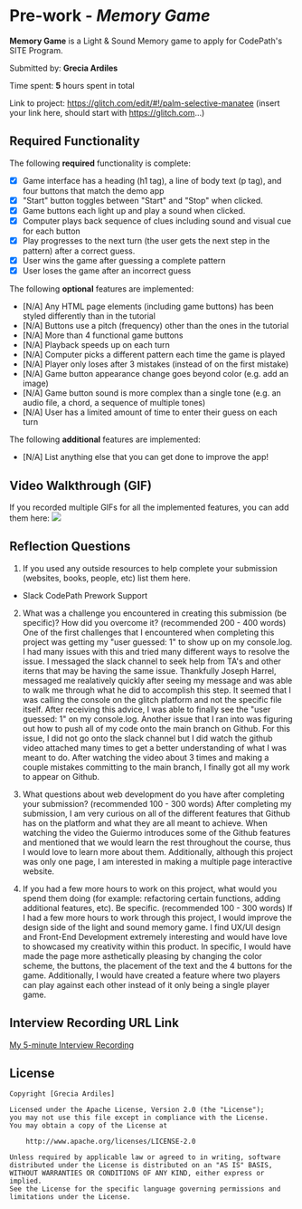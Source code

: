 # Pre-work - *Memory Game*

**Memory Game** is a Light & Sound Memory game to apply for CodePath's SITE Program.

Submitted by: **Grecia Ardiles**

Time spent: **5** hours spent in total

Link to project: https://glitch.com/edit/#!/palm-selective-manatee (insert your link here, should start with https://glitch.com...)

## Required Functionality

The following **required** functionality is complete:

* [X] Game interface has a heading (h1 tag), a line of body text (p tag), and four buttons that match the demo app
* [X] "Start" button toggles between "Start" and "Stop" when clicked.
* [X] Game buttons each light up and play a sound when clicked.
* [X] Computer plays back sequence of clues including sound and visual cue for each button
* [X] Play progresses to the next turn (the user gets the next step in the pattern) after a correct guess.
* [X] User wins the game after guessing a complete pattern
* [X] User loses the game after an incorrect guess

The following **optional** features are implemented:

* [N/A] Any HTML page elements (including game buttons) has been styled differently than in the tutorial
* [N/A] Buttons use a pitch (frequency) other than the ones in the tutorial
* [N/A] More than 4 functional game buttons
* [N/A] Playback speeds up on each turn
* [N/A] Computer picks a different pattern each time the game is played
* [N/A] Player only loses after 3 mistakes (instead of on the first mistake)
* [N/A] Game button appearance change goes beyond color (e.g. add an image)
* [N/A] Game button sound is more complex than a single tone (e.g. an audio file, a chord, a sequence of multiple tones)
* [N/A] User has a limited amount of time to enter their guess on each turn

The following **additional** features are implemented:

- [N/A] List anything else that you can get done to improve the app!

## Video Walkthrough (GIF)

If you recorded multiple GIFs for all the implemented features, you can add them here:
![](https://i.imgur.com/WRLGZtR.gif)


## Reflection Questions
1. If you used any outside resources to help complete your submission (websites, books, people, etc) list them here.
- Slack CodePath Prework Support

2. What was a challenge you encountered in creating this submission (be specific)? How did you overcome it? (recommended 200 - 400 words)
One of the first challenges that I encountered when completing this project was getting my "user guessed: 1" to show up on my console.log. I had many issues with this and tried many different ways to resolve the issue. I messaged the slack channel to seek help from TA's and other iterns that may be having the same issue. Thankfully Joseph Harrel, messaged me realatively quickly after seeing my message and was able to walk me through what he did to accomplish this step. It seemed that I was calling the console on the glitch platform and not the specific file itself. After receiving this advice, I was able to finally see the "user guessed: 1" on my console.log. Another issue that I ran into was figuring out how to push all of my code onto the main branch on Github. For this issue, I did not go onto the slack channel but I did watch the github video attached many times to get a better understanding of what I was meant to do. After watching the video about 3 times and making a couple mistakes committing to the main branch, I finally got all my work to appear on Github.

3. What questions about web development do you have after completing your submission? (recommended 100 - 300 words)
After completing my submission, I am very curious on all of the different features that Github has on the platform and what they are all meant to achieve. When watching the video the Guiermo introduces some of the Github features and mentioned that we would learn the rest throughout the course, thus I would love to learn more about them. Additionally, although this project was only one page, I am interested in making a multiple page interactive website.

4. If you had a few more hours to work on this project, what would you spend them doing (for example: refactoring certain functions, adding additional features, etc). Be specific. (recommended 100 - 300 words)
If I had a few more hours to work through this project, I would improve the design side of the light and sound memory game. I find UX/UI design and Front-End Development extremely interesting and would have love to showcased my creativity within this product. In specific, I would have made the page more asthetically pleasing by changing the color scheme, the buttons, the placement of the text and the 4 buttons for the game. Additionally, I would have created a feature where two players can play against each other instead of it only being a single player game.


## Interview Recording URL Link

[My 5-minute Interview Recording](https://www.icloud.com/iclouddrive/0f1BVAhSAYJVXxRZzUCv-fddg#zoom_0)


## License

    Copyright [Grecia Ardiles]

    Licensed under the Apache License, Version 2.0 (the "License");
    you may not use this file except in compliance with the License.
    You may obtain a copy of the License at

        http://www.apache.org/licenses/LICENSE-2.0

    Unless required by applicable law or agreed to in writing, software
    distributed under the License is distributed on an "AS IS" BASIS,
    WITHOUT WARRANTIES OR CONDITIONS OF ANY KIND, either express or implied.
    See the License for the specific language governing permissions and
    limitations under the License.
